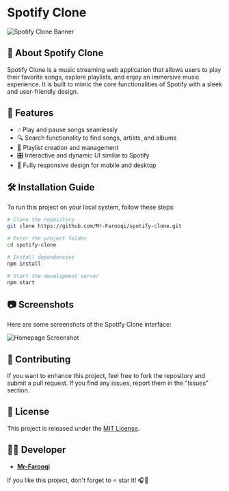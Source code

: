 # Spotify Clone

![Spotify Clone Banner](https://via.placeholder.com/1200x400?text=Spotify+Clone)

## 🎵 About Spotify Clone
Spotify Clone is a music streaming web application that allows users to play their favorite songs, explore playlists, and enjoy an immersive music experience. It is built to mimic the core functionalities of Spotify with a sleek and user-friendly design.

## 🚀 Features
- 🎶 Play and pause songs seamlessly
- 🔍 Search functionality to find songs, artists, and albums
- 📜 Playlist creation and management
- 🎛️ Interactive and dynamic UI similar to Spotify
- 📱 Fully responsive design for mobile and desktop

## 🛠️ Installation Guide
To run this project on your local system, follow these steps:

```sh
# Clone the repository
git clone https://github.com/Mr-Farooqi/spotify-clone.git

# Enter the project folder
cd spotify-clone

# Install dependencies
npm install

# Start the development server
npm start
```

## 📷 Screenshots
Here are some screenshots of the Spotify Clone interface:

![Homepage Screenshot](https://via.placeholder.com/800x400?text=Homepage)

## 🤝 Contributing
If you want to enhance this project, feel free to fork the repository and submit a pull request. If you find any issues, report them in the "Issues" section.

## 📜 License
This project is released under the [MIT License](LICENSE).

## 👨‍💻 Developer
- **[Mr-Farooqi](https://github.com/Mr-Farooqi)**

If you like this project, don't forget to ⭐ star it! 🎧🚀
